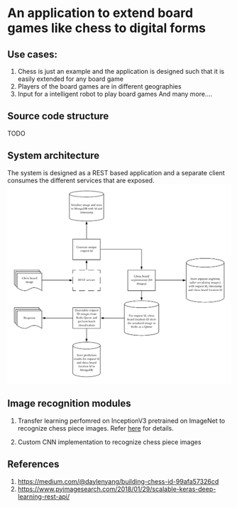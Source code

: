 # An application to extend board games like chess to digital forms
## Use cases:
1. Chess is just an example and the application is designed such that it is easily extended for any board game
2. Players of the board games are in different geographies
3. Input for a intelligent robot to play board games
And many more....

## Source code structure
TODO

## System architecture
The system is designed as a REST based application and a separate client consumes the different services that are exposed.
![Architecture](/doc/arch_v1.png) 

## Image recognition modules

1. Transfer learning perfomred on InceptionV3 pretrained on ImageNet to recognize chess piece images. Refer [here](https://keras.io/applications/#inceptionv3) for details.

2. Custom CNN implementation to recognize chess piece images

## References
1. https://medium.com/@daylenyang/building-chess-id-99afa57326cd
2. https://www.pyimagesearch.com/2018/01/29/scalable-keras-deep-learning-rest-api/
